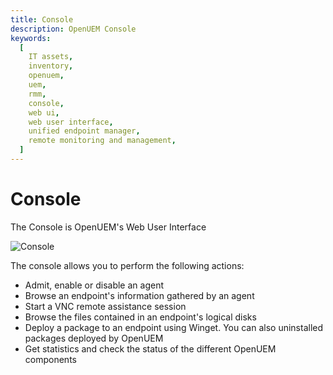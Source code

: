 ```yaml
---
title: Console
description: OpenUEM Console
keywords:
  [
    IT assets,
    inventory,
    openuem,
    uem,
    rmm,
    console,
    web ui,
    web user interface,
    unified endpoint manager,
    remote monitoring and management,
  ]
---
```


# Console

The Console is OpenUEM's Web User Interface

![Console](/img/console.png)

The console allows you to perform the following actions:

- Admit, enable or disable an agent
- Browse an endpoint's information gathered by an agent
- Start a VNC remote assistance session
- Browse the files contained in an endpoint's logical disks
- Deploy a package to an endpoint using Winget. You can also uninstalled packages deployed by OpenUEM
- Get statistics and check the status of the different OpenUEM components
